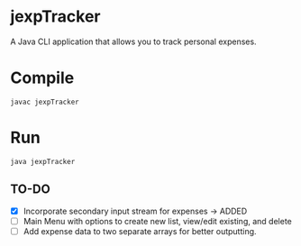 # jexpTracker

A Java CLI application that allows you to track personal expenses.

# Compile

`javac jexpTracker`

# Run

`java jexpTracker`

## TO-DO

- [x] Incorporate secondary input stream for expenses -> ADDED
- [ ] Main Menu with options to create new list, view/edit existing, and delete
- [ ] Add expense data to two separate arrays for better outputting.
